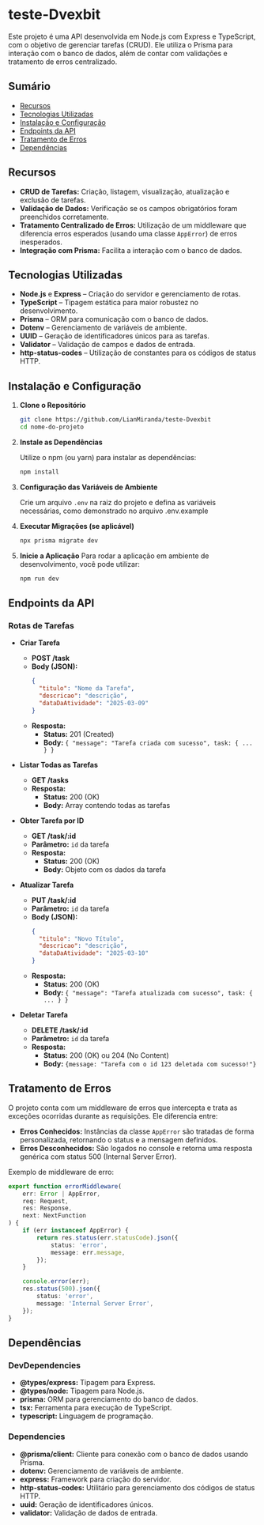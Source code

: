 # teste-Dvexbit

Este projeto é uma API desenvolvida em Node.js com Express e TypeScript, com o objetivo de gerenciar tarefas (CRUD). Ele utiliza o Prisma para interação com o banco de dados, além de contar com validações e tratamento de erros centralizado.

## Sumário

- [Recursos](#recursos)
- [Tecnologias Utilizadas](#tecnologias-utilizadas)
- [Instalação e Configuração](#instalação-e-configuração)
- [Endpoints da API](#endpoints-da-api)
- [Tratamento de Erros](#tratamento-de-erros)
- [Dependências](#dependências)


## Recursos

- **CRUD de Tarefas:** Criação, listagem, visualização, atualização e exclusão de tarefas.
- **Validação de Dados:** Verificação se os campos obrigatórios foram preenchidos corretamente.
- **Tratamento Centralizado de Erros:** Utilização de um middleware que diferencia erros esperados (usando uma classe `AppError`) de erros inesperados.
- **Integração com Prisma:** Facilita a interação com o banco de dados.

## Tecnologias Utilizadas

- **Node.js** e **Express** – Criação do servidor e gerenciamento de rotas.
- **TypeScript** – Tipagem estática para maior robustez no desenvolvimento.
- **Prisma** – ORM para comunicação com o banco de dados.
- **Dotenv** – Gerenciamento de variáveis de ambiente.
- **UUID** – Geração de identificadores únicos para as tarefas.
- **Validator** – Validação de campos e dados de entrada.
- **http-status-codes** – Utilização de constantes para os códigos de status HTTP.

## Instalação e Configuração

1. **Clone o Repositório**

   ```bash
   git clone https://github.com/LianMiranda/teste-Dvexbit
   cd nome-do-projeto
   ```

2. **Instale as Dependências**

   Utilize o npm (ou yarn) para instalar as dependências:

   ```bash
   npm install
   ```

3. **Configuração das Variáveis de Ambiente**

   Crie um arquivo `.env` na raiz do projeto e defina as variáveis necessárias, como demonstrado no arquivo .env.example


4. **Executar Migrações (se aplicável)**

   ```bash
   npx prisma migrate dev
   ```

5. **Inicie a Aplicação**
   Para rodar a aplicação em ambiente de desenvolvimento, você pode utilizar:

   ```bash
   npm run dev
   ```

## Endpoints da API

### Rotas de Tarefas

- **Criar Tarefa**
  - **POST /task**
  - **Body (JSON):**
    ```json
    {
      "titulo": "Nome da Tarefa",
      "descricao": "descrição",
      "dataDaAtividade": "2025-03-09"
    }
    ```
  - **Resposta:**  
    - **Status:** 201 (Created)  
    - **Body:** `{ "message": "Tarefa criada com sucesso", task: { ... } }`

- **Listar Todas as Tarefas**
  - **GET /tasks**
  - **Resposta:**  
    - **Status:** 200 (OK)  
    - **Body:** Array contendo todas as tarefas

- **Obter Tarefa por ID**
  - **GET /task/:id**
  - **Parâmetro:** `id` da tarefa
  - **Resposta:**  
    - **Status:** 200 (OK)  
    - **Body:** Objeto com os dados da tarefa

- **Atualizar Tarefa**
  - **PUT /task/:id**
  - **Parâmetro:** `id` da tarefa
  - **Body (JSON):**
    ```json
    {
      "titulo": "Novo Título",
      "descricao": "descrição",
      "dataDaAtividade": "2025-03-10"
    }
    ```
  - **Resposta:**  
    - **Status:** 200 (OK)  
    - **Body:** `{ "message": "Tarefa atualizada com sucesso", task: { ... } }`

- **Deletar Tarefa**
  - **DELETE /task/:id**
  - **Parâmetro:** `id` da tarefa
  - **Resposta:**  
    - **Status:** 200 (OK) ou 204 (No Content)  
    - **Body:** `{message: "Tarefa com o id 123 deletada com sucesso!"}`

## Tratamento de Erros

O projeto conta com um middleware de erros que intercepta e trata as exceções ocorridas durante as requisições. Ele diferencia entre:

- **Erros Conhecidos:** Instâncias da classe `AppError` são tratadas de forma personalizada, retornando o status e a mensagem definidos.
- **Erros Desconhecidos:** São logados no console e retorna uma resposta genérica com status 500 (Internal Server Error).

Exemplo de middleware de erro:

```typescript
export function errorMiddleware(
    err: Error | AppError,
    req: Request,
    res: Response,
    next: NextFunction
) {
    if (err instanceof AppError) {
        return res.status(err.statusCode).json({
            status: 'error',
            message: err.message,
        });
    }

    console.error(err);
    res.status(500).json({
        status: 'error',
        message: 'Internal Server Error',
    });
}
```

## Dependências

### DevDependencies

- **@types/express:** Tipagem para Express.
- **@types/node:** Tipagem para Node.js.
- **prisma:** ORM para gerenciamento do banco de dados.
- **tsx:** Ferramenta para execução de TypeScript.
- **typescript:** Linguagem de programação.

### Dependencies

- **@prisma/client:** Cliente para conexão com o banco de dados usando Prisma.
- **dotenv:** Gerenciamento de variáveis de ambiente.
- **express:** Framework para criação do servidor.
- **http-status-codes:** Utilitário para gerenciamento dos códigos de status HTTP.
- **uuid:** Geração de identificadores únicos.
- **validator:** Validação de dados de entrada.
